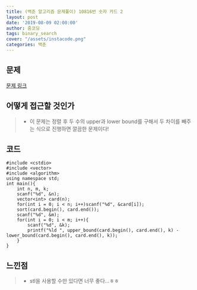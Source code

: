 ```yaml
---
title: (백준 알고리즘 문제풀이) 10816번 숫자 카드 2
layout: post
date: '2019-08-09 02:00:00'
author: 줌코딩
tags: binary_search
cover: "/assets/instacode.png"
categories: 백준
---
```


## 문제

[문제 링크](https://www.acmicpc.net/problem/10816)

## 어떻게 접근할 것인가

>* 이 문제는 정렬 후 두 수의 upper과 lower bound를 구해서 두 차이를 빼주는 식으로 진행하면 깔끔한 문제이다!

## 코드

    #include <cstdio>
    #include <vector>
    #include <algorithm>
    using namespace std;
    int main(){
        int n, m, k;
        scanf("%d", &n);
        vector<int> card(n);
        for(int i = 0; i < n; i++)scanf("%d", &card[i]);
        sort(card.begin(), card.end());
        scanf("%d", &m);
        for(int i = 0; i < m; i++){
            scanf("%d", &k);
            printf("%ld ", upper_bound(card.begin(), card.end(), k) - lower_bound(card.begin(), card.end(), k));
        }
    }

## 느낀점

>* stl을 사용할 수만 있다면 너무 좋다...ㅎㅎ
